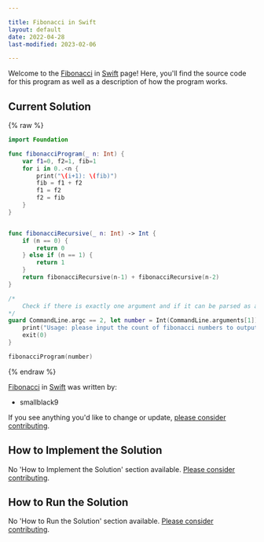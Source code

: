 ```yaml
---

title: Fibonacci in Swift
layout: default
date: 2022-04-28
last-modified: 2023-02-06

---
```


Welcome to the [Fibonacci](https://sampleprograms.io/projects/fibonacci) in [Swift](https://sampleprograms.io/languages/swift) page! Here, you'll find the source code for this program as well as a description of how the program works.

## Current Solution

{% raw %}

```swift
import Foundation

func fibonacciProgram(_ n: Int) {
    var f1=0, f2=1, fib=1
    for i in 0..<n {
        print("\(i+1): \(fib)")
        fib = f1 + f2
        f1 = f2
        f2 = fib
    }
}


func fibonacciRecursive(_ n: Int) -> Int {
    if (n == 0) {
        return 0
    } else if (n == 1) {
        return 1
    }
    return fibonacciRecursive(n-1) + fibonacciRecursive(n-2)
}

/*
    Check if there is exactly one argument and if it can be parsed as an integer
*/
guard CommandLine.argc == 2, let number = Int(CommandLine.arguments[1]) else {
    print("Usage: please input the count of fibonacci numbers to output")
    exit(0)
}

fibonacciProgram(number)
```

{% endraw %}

[Fibonacci](https://sampleprograms.io/projects/fibonacci) in [Swift](https://sampleprograms.io/languages/swift) was written by:

- smallblack9

If you see anything you'd like to change or update, [please consider contributing](https://github.com/TheRenegadeCoder/sample-programs).

## How to Implement the Solution

No 'How to Implement the Solution' section available. [Please consider contributing](https://github.com/TheRenegadeCoder/sample-programs-website).

## How to Run the Solution

No 'How to Run the Solution' section available. [Please consider contributing](https://github.com/TheRenegadeCoder/sample-programs-website).